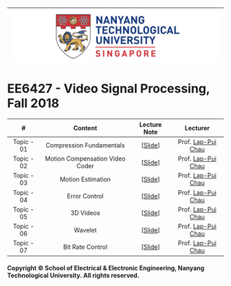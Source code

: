 |![image](https://github.com/NTU-CCA/EE6427/blob/master/logo.png)|
|---|
# EE6427 - Video Signal Processing, Fall 2018

|#|Content|Lecture Note|Lecturer|
|:---:|:---:|:---:|:---:|
|Topic - 01|Compression Fundamentals|[[Slide](https://github.com/NTU-CCA/EE6401/blob/master/Slides/EE6401_Part1_1.pdf)]|Prof. [Lap-Pui Chau](https://www.ntu.edu.sg/home/elpchau/)
|Topic - 02|Motion Compensation Video Coder|[[Slide](https://github.com/NTU-CCA/EE6401/blob/master/Slides/EE6401_Part1_2.pdf)]|Prof. [Lap-Pui Chau](https://www.ntu.edu.sg/home/elpchau/)
|Topic - 03|Motion Estimation|[[Slide](https://github.com/NTU-CCA/EE6401/blob/master/Slides/EE6401_Part1_3.pdf)]|Prof. [Lap-Pui Chau](https://www.ntu.edu.sg/home/elpchau/)
|Topic - 04|Error Control|[[Slide](https://github.com/NTU-CCA/EE6401/blob/master/Slides/EE6401_Part1_4.pdf)]|Prof. [Lap-Pui Chau](https://www.ntu.edu.sg/home/elpchau/)
|Topic - 05|3D Videos|[[Slide](https://github.com/NTU-CCA/EE6401/blob/master/Slides/EE6401_Part1_5.pdf)]|Prof. [Lap-Pui Chau](https://www.ntu.edu.sg/home/elpchau/)
|Topic - 06|Wavelet|[[Slide](https://github.com/NTU-CCA/EE6401/blob/master/Slides/EE6401_Part1_6_Summary%26Revision.pdf)]|Prof. [Lap-Pui Chau](https://www.ntu.edu.sg/home/elpchau/)
|Topic - 07|Bit Rate Control|[[Slide](https://github.com/NTU-CCA/EE6401/blob/master/Slides/EE6401_Part1_6_Summary%26Revision.pdf)]|Prof. [Lap-Pui Chau](https://www.ntu.edu.sg/home/elpchau/)


#### Copyright © School of Electrical & Electronic Engineering, Nanyang Technological University. All rights reserved.
